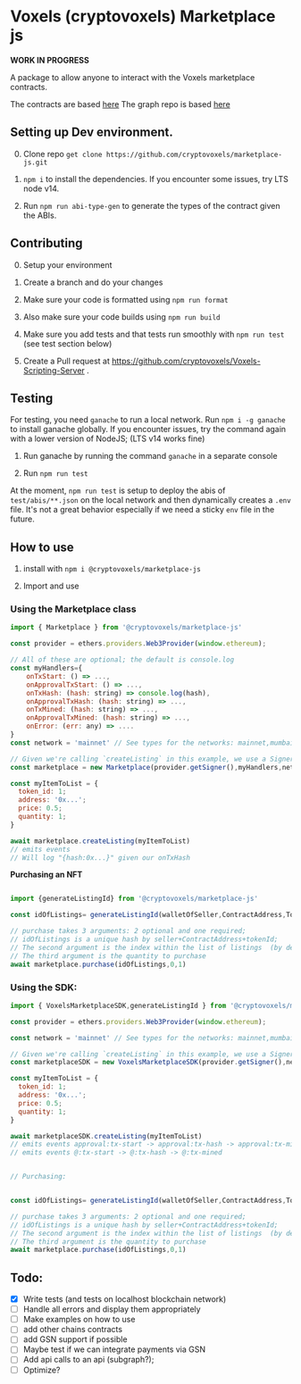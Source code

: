 # Voxels (cryptovoxels) Marketplace js

<b>WORK IN PROGRESS</b>

A package to allow anyone to interact with the Voxels marketplace contracts.

The contracts are based [here](https://github.com/cryptovoxels/Marketplace)
The graph repo is based [here](https://github.com/cryptovoxels/marketplace-subgraph)


## Setting up Dev environment.

0. Clone repo `get clone https://github.com/cryptovoxels/marketplace-js.git`

1. `npm i` to install the dependencies. If you encounter some issues, try LTS node v14.

2. Run `npm run abi-type-gen` to generate the types of the contract given the ABIs.


## Contributing

0. Setup your environment

1. Create a branch and do your changes

2. Make sure your code is formatted using `npm run format`

3. Also make sure your code builds using `npm run build`

4. Make sure you add tests and that tests run smoothly with `npm run test` (see test section below)

5. Create a Pull request at https://github.com/cryptovoxels/Voxels-Scripting-Server .

## Testing

For testing, you need `ganache` to run a local network.
Run `npm i -g ganache` to install ganache globally. If you encounter issues, try the command again with a lower version of NodeJS; (LTS v14 works fine)

1. Run ganache by running the command `ganache` in a separate console

2. Run `npm run test`

At the moment, `npm run test` is setup to deploy the abis of `test/abis/**.json` on the local network and then dynamically creates a `.env` file.
It's not a great behavior especially if we need a sticky `env` file in the future.

## How to use

1. install with `npm i @cryptovoxels/marketplace-js`

2. Import and use

### Using the Marketplace class

```js
import { Marketplace } from '@cryptovoxels/marketplace-js'

const provider = ethers.providers.Web3Provider(window.ethereum);

// All of these are optional; the default is console.log
const myHandlers={
    onTxStart: () => ...,
    onApprovalTxStart: () => ...,
    onTxHash: (hash: string) => console.log(hash),
    onApprovalTxHash: (hash: string) => ...,
    onTxMined: (hash: string) => ...,
    onApprovalTxMined: (hash: string) => ...,
    onError: (err: any) => ....
}
const network = 'mainnet' // See types for the networks: mainnet,mumbai,polygon,rinkeby

// Given we're calling `createListing` in this example, we use a Signer. Functions that reads (not write) from the blochain can run on a provider. 
const marketplace = new Marketplace(provider.getSigner(),myHandlers,network);

const myItemToList = {
  token_id: 1;
  address: '0x...';
  price: 0.5;
  quantity: 1;
}

await marketplace.createListing(myItemToList)
// emits events
// Will log "{hash:0x...}" given our onTxHash

```

**Purchasing an NFT**
```js

import {generateListingId} from '@cryptovoxels/marketplace-js'

const idOfListings= generateListingId(walletOfSeller,ContractAddress,TokenId)

// purchase takes 3 arguments: 2 optional and one required;
// idOfListings is a unique hash by seller+ContractAddress+tokenId;
// The second argument is the index within the list of listings  (by default 0)
// The third argument is the quantity to purchase
await marketplace.purchase(idOfListings,0,1)
```

### Using the SDK:


```js
import { VoxelsMarketplaceSDK,generateListingId } from '@cryptovoxels/marketplace-js'

const provider = ethers.providers.Web3Provider(window.ethereum);

const network = 'mainnet' // See types for the networks: mainnet,mumbai,polygon,rinkeby

// Given we're calling `createListing` in this example, we use a Signer. Functions that reads (not write) from the blochain can run on a provider. 
const marketplaceSDK = new VoxelsMarketplaceSDK(provider.getSigner(),network);

const myItemToList = {
  token_id: 1;
  address: '0x...';
  price: 0.5;
  quantity: 1;
}

await marketplaceSDK.createListing(myItemToList)
// emits events approval:tx-start -> approval:tx-hash -> approval:tx-mined
// emits events @:tx-start -> @:tx-hash -> @:tx-mined


// Purchasing:


const idOfListings= generateListingId(walletOfSeller,ContractAddress,TokenId)

// purchase takes 3 arguments: 2 optional and one required;
// idOfListings is a unique hash by seller+ContractAddress+tokenId;
// The second argument is the index within the list of listings  (by default 0)
// The third argument is the quantity to purchase
await marketplace.purchase(idOfListings,0,1)
```

## Todo:

- [x] Write tests (and tests on localhost blockchain network)
- [ ] Handle all errors and display them appropriately
- [ ] Make examples on how to use
- [ ] add other chains contracts
- [ ] add GSN support if possible
- [ ] Maybe test if we can integrate payments via GSN
- [ ] Add api calls to an api (subgraph?);
- [ ] Optimize?
